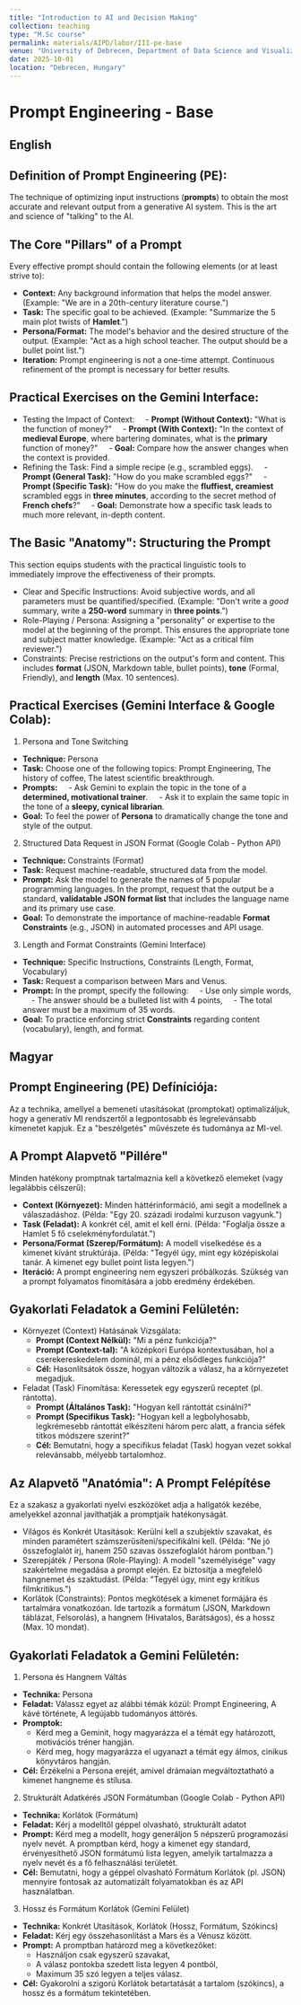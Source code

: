 ```yaml
---
title: "Introduction to AI and Decision Making"
collection: teaching
type: "M.Sc course"
permalink: materials/AIPD/labor/III-pe-base
venue: "University of Debrecen, Department of Data Science and Visualization"
date: 2025-10-01
location: "Debrecen, Hungary"
---
```


# Prompt Engineering - Base

## English

## Definition of Prompt Engineering (PE):

The technique of optimizing input instructions (**prompts**) to obtain the most accurate and relevant output from a generative AI system. This is the art and science of "talking" to the AI.

## The Core "Pillars" of a Prompt

Every effective prompt should contain the following elements (or at least strive to):
- **Context:** Any background information that helps the model answer. (Example: "We are in a 20th-century literature course.")
- **Task:** The specific goal to be achieved. (Example: "Summarize the 5 main plot twists of **Hamlet**.")
- **Persona/Format:** The model's behavior and the desired structure of the output. (Example: "Act as a high school teacher. The output should be a bullet point list.")
- **Iteration:** Prompt engineering is not a one-time attempt. Continuous refinement of the prompt is necessary for better results.

## Practical Exercises on the Gemini Interface:
- Testing the Impact of Context:
    - **Prompt (Without Context):** "What is the function of money?"
    - **Prompt (With Context):** "In the context of **medieval Europe**, where bartering dominates, what is the **primary** function of money?"
    - **Goal:** Compare how the answer changes when the context is provided.
- Refining the Task: Find a simple recipe (e.g., scrambled eggs).
    - **Prompt (General Task):** "How do you make scrambled eggs?"
    - **Prompt (Specific Task):** "How do you make the **fluffiest, creamiest** scrambled eggs in **three minutes**, according to the secret method of **French chefs**?"
    - **Goal:** Demonstrate how a specific task leads to much more relevant, in-depth content.

## The Basic "Anatomy": Structuring the Prompt

This section equips students with the practical linguistic tools to immediately improve the effectiveness of their prompts.

- Clear and Specific Instructions: Avoid subjective words, and all parameters must be quantified/specified. (Example: "Don't write a *good* summary, write a **250-word** summary in **three points**.")
- Role-Playing / Persona: Assigning a "personality" or expertise to the model at the beginning of the prompt. This ensures the appropriate tone and subject matter knowledge. (Example: "Act as a critical film reviewer.")
- Constraints: Precise restrictions on the output's form and content. This includes **format** (JSON, Markdown table, bullet points), **tone** (Formal, Friendly), and **length** (Max. 10 sentences).

## Practical Exercises (Gemini Interface & Google Colab):

1. Persona and Tone Switching
- **Technique:** Persona
- **Task:** Choose one of the following topics: Prompt Engineering, The history of coffee, The latest scientific breakthrough.
- **Prompts:**
    - Ask Gemini to explain the topic in the tone of a **determined, motivational trainer**.
    - Ask it to explain the same topic in the tone of a **sleepy, cynical librarian**.
- **Goal:** To feel the power of **Persona** to dramatically change the tone and style of the output.
2. Structured Data Request in JSON Format (Google Colab - Python API)
- **Technique:** Constraints (Format)
- **Task:** Request machine-readable, structured data from the model.
- **Prompt:** Ask the model to generate the names of 5 popular programming languages. In the prompt, request that the output be a standard, **validatable JSON format list** that includes the language name and its primary use case.
- **Goal:** To demonstrate the importance of machine-readable **Format Constraints** (e.g., JSON) in automated processes and API usage.
3. Length and Format Constraints (Gemini Interface)
- **Technique:** Specific Instructions, Constraints (Length, Format, Vocabulary)
- **Task:** Request a comparison between Mars and Venus.
- **Prompt:** In the prompt, specify the following:
    - Use only simple words,
    - The answer should be a bulleted list with 4 points,
    - The total answer must be a maximum of 35 words.
- **Goal:** To practice enforcing strict **Constraints** regarding content (vocabulary), length, and format.

## Magyar

## Prompt Engineering (PE) Defíníciója: 

Az a technika, amellyel a bemeneti utasításokat (promptokat) optimalizáljuk, hogy a generatív MI rendszertől a legpontosabb és legrelevánsabb kimenetet kapjuk. Ez a "beszélgetés" művészete és tudománya az MI-vel.

## A Prompt Alapvető "Pillére"

Minden hatékony promptnak tartalmaznia kell a következő elemeket (vagy legalábbis célszerű):
- **Context (Környezet):** Minden háttérinformáció, ami segít a modellnek a válaszadáshoz. (Példa: "Egy 20. századi irodalmi kurzuson vagyunk.")
- **Task (Feladat):** A konkrét cél, amit el kell érni. (Példa: "Foglalja össze a Hamlet 5 fő cselekményfordulatát.")
- **Persona/Format (Szerep/Formátum):** A modell viselkedése és a kimenet kívánt struktúrája. (Példa: "Tegyél úgy, mint egy középiskolai tanár. A kimenet egy bullet point lista legyen.")
- **Iteráció:** A prompt engineering nem egyszeri próbálkozás. Szükség van a prompt folyamatos finomítására a jobb eredmény érdekében.

## Gyakorlati Feladatok a Gemini Felületén:
- Környezet (Context) Hatásának Vizsgálata:
    - **Prompt (Context Nélkül):** "Mi a pénz funkciója?"
    - **Prompt (Context-tal):** "A középkori Európa kontextusában, hol a cserekereskedelem dominál, mi a pénz elsődleges funkciója?"
    - **Cél:** Hasonlítsátok össze, hogyan változik a válasz, ha a környezetet megadjuk.
- Feladat (Task) Finomítása: Keressetek egy egyszerű receptet (pl. rántotta).
    - **Prompt (Általános Task):** "Hogyan kell rántottát csinálni?"
    - **Prompt (Specifikus Task):** "Hogyan kell a legbolyhosabb, legkrémesebb rántottát elkészíteni három perc alatt, a francia séfek titkos módszere szerint?"
    - **Cél:** Bemutatni, hogy a specifikus feladat (Task) hogyan vezet sokkal relevánsabb, mélyebb tartalomhoz.

## Az Alapvető "Anatómia": A Prompt Felépítése

Ez a szakasz a gyakorlati nyelvi eszközöket adja a hallgatók kezébe, amelyekkel azonnal javíthatják a promptjaik hatékonyságát.

- Világos és Konkrét Utasítások: Kerülni kell a szubjektív szavakat, és minden paramétert számszerűsíteni/specifikálni kell. (Példa: "Ne jó összefoglalót írj, hanem 250 szavas összefoglalót három pontban.")
- Szerepjáték / Persona (Role-Playing): A modell "személyisége" vagy szakértelme megadása a prompt elején. Ez biztosítja a megfelelő hangnemet és szaktudást. (Példa: "Tegyél úgy, mint egy kritikus filmkritikus.")
- Korlátok (Constraints): Pontos megkötések a kimenet formájára és tartalmára vonatkozóan. Ide tartozik a formátum (JSON, Markdown táblázat, Felsorolás), a hangnem (Hivatalos, Barátságos), és a hossz (Max. 10 mondat).

## Gyakorlati Feladatok a Gemini Felületén:

1. Persona és Hangnem Váltás
- **Technika:** Persona
- **Feladat:** Válassz egyet az alábbi témák közül: Prompt Engineering, A kávé története, A legújabb tudományos áttörés.
- **Promptok:**
    - Kérd meg a Geminit, hogy magyarázza el a témát egy határozott, motivációs tréner hangján.
    - Kérd meg, hogy magyarázza el ugyanazt a témát egy álmos, cinikus könyvtáros hangján.
- **Cél:** Érzékelni a Persona erejét, amivel drámaian megváltoztatható a kimenet hangneme és stílusa.
2. Strukturált Adatkérés JSON Formátumban (Google Colab - Python API)
- **Technika:** Korlátok (Formátum)
- **Feladat:** Kérj a modelltől géppel olvasható, strukturált adatot
- **Prompt:** Kérd meg a modellt, hogy generáljon 5 népszerű programozási nyelv nevét. A promptban kérd, hogy a kimenet egy standard, érvényesíthető JSON formátumú lista legyen, amelyik tartalmazza a nyelv nevét és a fő felhasználási területét.
- **Cél:** Bemutatni, hogy a géppel olvasható Formátum Korlátok (pl. JSON) mennyire fontosak az automatizált folyamatokban és az API használatban.
3. Hossz és Formátum Korlátok (Gemini Felület)
- **Technika:** Konkrét Utasítások, Korlátok (Hossz, Formátum, Szókincs)
- **Feladat:** Kérj egy összehasonlítást a Mars és a Vénusz között.
- **Prompt:** A promptban határozd meg a következőket: 
    - Használjon csak egyszerű szavakat, 
    - A válasz pontokba szedett lista legyen 4 pontból, 
    - Maximum 35 szó legyen a teljes válasz.
- **Cél:** Gyakorolni a szigorú Korlátok betartatását a tartalom (szókincs), a hossz és a formátum tekintetében.